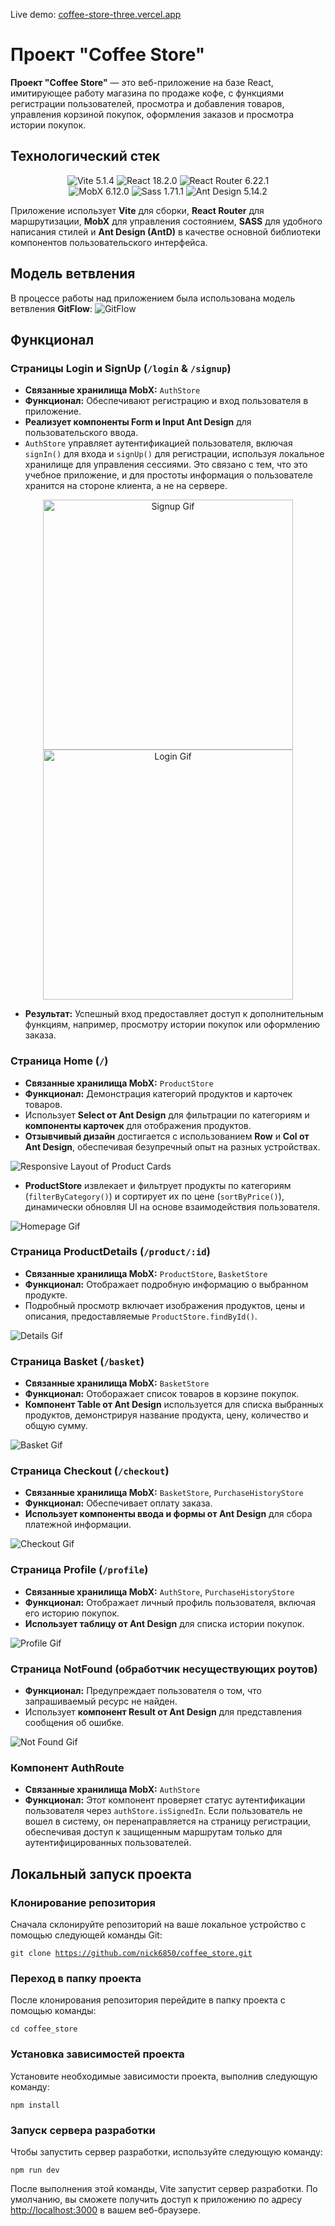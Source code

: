 Live demo: [coffee-store-three.vercel.app](https://coffee-store-three.vercel.app/)

# Проект "Coffee Store"

**Проект "Coffee Store"** — это веб-приложение на базе React, имитирующее работу магазина по продаже кофе, с функциями регистрации пользователей, просмотра и добавления товаров, управления корзиной покупок, оформления заказов и просмотра истории покупок.

## Технологический стек

<p align="center">
  <img src="https://img.shields.io/badge/Vite-5.1.4-blue?style=flat-square&logo=vite" alt="Vite 5.1.4" />
  <img src="https://img.shields.io/badge/React-18.2.0-blue?style=flat-square&logo=react" alt="React 18.2.0" />
  <img src="https://img.shields.io/badge/React_Router-6.22.1-blue?style=flat-square&logo=react-router" alt="React Router 6.22.1" /><br/>
  <img src="https://img.shields.io/badge/MobX-6.12.0-blue?style=flat-square&logo=mobx" alt="MobX 6.12.0" />
  <img src="https://img.shields.io/badge/Sass-1.71.1-pink?style=flat-square&logo=sass" alt="Sass 1.71.1" />
  <img src="https://img.shields.io/badge/Ant_Design-5.14.2-blue?style=flat-square&logo=ant-design" alt="Ant Design 5.14.2" />
</p>

Приложение использует **Vite** для сборки, **React Router** для маршрутизации, **MobX** для управления состоянием, **SASS** для удобного написания стилей и **Ant Design (AntD)** в качестве основной библиотеки компонентов пользовательского интерфейса.

## Модель ветвления

В процессе работы над приложением была использована модель ветвления **GitFlow**:
![GitFlow](public/assets/readme/other/gitflow.png)

## Функционал

### Страницы Login и SignUp (`/login` & `/signup`)

- **Связанные хранилища MobX:** `AuthStore`
- **Функционал:** Обеспечивают регистрацию и вход пользователя в приложение.
- **Реализует компоненты Form и Input Ant Design** для пользовательского ввода.
- `AuthStore` управляет аутентификацией пользователя, включая `signIn()` для входа и `signUp()` для регистрации, используя локальное хранилище для управления сессиями. Это связано с тем, что это учебное приложение, и для простоты информация о пользователе хранится на стороне клиента, а не на сервере.

<p align="center">
  <img src="public/assets/readme/gifs/signup.gif" width="400" alt="Signup Gif" />
  <img src="public/assets/readme/gifs/login.gif" width="400" alt="Login Gif" />
</p>

- **Результат:** Успешный вход предоставляет доступ к дополнительным функциям, например, просмотру истории покупок или оформлению заказа.

### Страница Home (`/`)

- **Связанные хранилища MobX:** `ProductStore`
- **Функционал:** Демонстрация категорий продуктов и карточек товаров.
- Использует **Select от Ant Design** для фильтрации по категориям и **компоненты карточек** для отображения продуктов.
- **Отзывчивый дизайн** достигается с использованием **Row** и **Col от Ant Design**, обеспечивая безупречный опыт на разных устройствах.

![Responsive Layout of Product Cards](public/assets/readme/gifs/responsive.gif)

- **ProductStore** извлекает и фильтрует продукты по категориям (`filterByCategory()`) и сортирует их по цене (`sortByPrice()`), динамически обновляя UI на основе взаимодействия пользователя.

![Homepage Gif](public/assets/readme/gifs/homepage.gif)

### Страница ProductDetails (`/product/:id`)

- **Связанные хранилища MobX:** `ProductStore`, `BasketStore`
- **Функционал:** Отображает подробную информацию о выбранном продукте.
- Подробный просмотр включает изображения продуктов, цены и описания, предоставляемые `ProductStore.findById()`.

![Details Gif](public/assets/readme/gifs/details.gif)

### Страница Basket (`/basket`)

- **Связанные хранилища MobX:** `BasketStore`
- **Функционал:** Отоборажает список товаров в корзине покупок.
- **Компонент Table от Ant Design** используется для списка выбранных продуктов, демонстрируя название продукта, цену, количество и общую сумму.

![Basket Gif](public/assets/readme/gifs/basket.gif)

### Страница Checkout (`/checkout`)

- **Связанные хранилища MobX:** `BasketStore`, `PurchaseHistoryStore`
- **Функционал:** Обеспечивает оплату заказа.
- **Использует компоненты ввода и формы от Ant Design** для сбора платежной информации.

![Checkout Gif](public/assets/readme/gifs/checkout.gif)

### Страница Profile (`/profile`)

- **Связанные хранилища MobX:** `AuthStore`, `PurchaseHistoryStore`
- **Функционал:** Отображает личный профиль пользователя, включая его историю покупок.
- **Использует таблицу от Ant Design** для списка истории покупок.

![Profile Gif](public/assets/readme/gifs/profile.gif)

### Страница NotFound (обработчик несуществующих роутов)

- **Функционал:** Предупреждает пользователя о том, что запрашиваемый ресурс не найден.
- Использует **компонент Result от Ant Design** для представления сообщения об ошибке.

![Not Found Gif](public/assets/readme/gifs/not_found.gif)

### Компонент AuthRoute

- **Связанные хранилища MobX:** `AuthStore`
- **Функционал:** Этот компонент проверяет статус аутентификации пользователя через `authStore.isSignedIn`. Если пользователь не вошел в систему, он перенаправляется на страницу регистрации, обеспечивая доступ к защищенным маршрутам только для аутентифицированных пользователей.

## Локальный запуск проекта

### Клонирование репозитория

Сначала склонируйте репозиторий на ваше локальное устройство с помощью следующей команды Git:

<code>git clone https://github.com/nick6850/coffee_store.git</code>

### Переход в папку проекта

После клонирования репозитория перейдите в папку проекта с помощью команды:

<code>cd coffee_store</code>

### Установка зависимостей проекта

Установите необходимые зависимости проекта, выполнив следующую команду:

<code>npm install</code>

### Запуск сервера разработки

Чтобы запустить сервер разработки, используйте следующую команду:

<code>npm run dev</code>

После выполнения этой команды, Vite запустит сервер разработки. По умолчанию, вы сможете получить доступ к приложению по адресу [http://localhost:3000](http://localhost:3000) в вашем веб-браузере.
